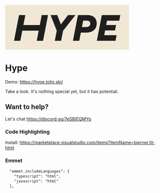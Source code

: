![Hype Logo](./packages/hype_demo/public/hype.png)

# Hype

Demo: https://hype.tolin.ski/

Take a look. It's nothing special yet, but it has potential.

## Want to help?

Let's chat https://discord.gg/7eSBjEQMYq

### Code Highlighting

Install: https://marketplace.visualstudio.com/items?itemName=bierner.lit-html

### Emmet

```
  "emmet.includeLanguages": {
    "typescript": "html",
    "javascript": "html"
  },
```
